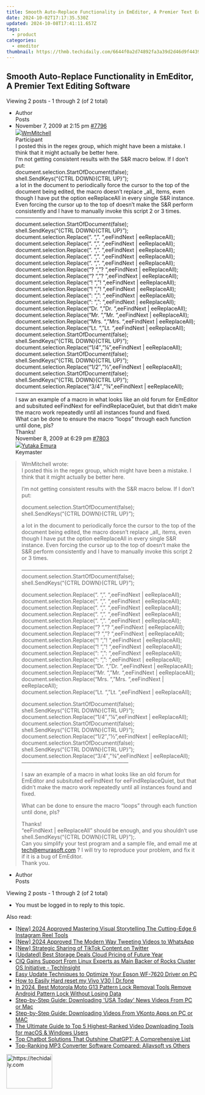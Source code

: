 ```yaml
---
title: Smooth Auto-Replace Functionality in EmEditor, A Premier Text Editing Software
date: 2024-10-02T17:17:35.530Z
updated: 2024-10-08T17:41:11.657Z
tags:
  - product
categories:
  - emeditor
thumbnail: https://thmb.techidaily.com/6644f0a2d74892fa3a39d2d46d9f44395a7ca3377bb37001448c4704afb2e518.jpg
---
```


## Smooth Auto-Replace Functionality in EmEditor, A Premier Text Editing Software

Viewing 2 posts - 1 through 2 (of 2 total)

* Author  
Posts
* November 7, 2009 at 2:15 pm [#7796](https://tools.techidaily.com/emeditor/products/)  
[![](https://secure.gravatar.com/avatar/6bcb99132a36c4c1b97328e2a7058784?s=80&d=identicon&r=g)WmMitchell](https://www.emeditor.com/forums/users/wmmitchell/ "View WmMitchell's profile")  
Participant  
I posted this in the regex group, which might have been a mistake. I think that it might actually be better here.  
 I’m not getting consistent results with the S&R macro below. If I don’t put:  
 document.selection.StartOfDocument(false);  
 shell.SendKeys(“{CTRL DOWN}{CTRL UP}”);  
 a lot in the document to periodically force the cursor to the top of the document being edited, the macro doesn’t replace \_all\_ items, even though I have put the option eeReplaceAll in every single S&R instance. Even forcing the cursor up to the top of doesn’t make the S&R perform consistently and I have to manually invoke this script 2 or 3 times.  
 ————————————————————  
 document.selection.StartOfDocument(false);  
 shell.SendKeys(“{CTRL DOWN}{CTRL UP}”);  
 document.selection.Replace(“. “,”. “,eeFindNext | eeReplaceAll);  
 document.selection.Replace(“. “,”. “,eeFindNext | eeReplaceAll);  
 document.selection.Replace(“. “,”. “,eeFindNext | eeReplaceAll);  
 document.selection.Replace(“. “,”. “,eeFindNext | eeReplaceAll);  
 document.selection.Replace(“. “,”. “,eeFindNext | eeReplaceAll);  
 document.selection.Replace(“? “,”? “,eeFindNext | eeReplaceAll);  
 document.selection.Replace(“? “,”? “,eeFindNext | eeReplaceAll);  
 document.selection.Replace(“! “,”! “,eeFindNext | eeReplaceAll);  
 document.selection.Replace(“! “,”! “,eeFindNext | eeReplaceAll);  
 document.selection.Replace(“: “,”: “,eeFindNext | eeReplaceAll);  
 document.selection.Replace(“: “,”: “,eeFindNext | eeReplaceAll);  
 document.selection.Replace(“Dr. “,”Dr. “,eeFindNext | eeReplaceAll);  
 document.selection.Replace(“Mr. “,”Mr. “,eeFindNext | eeReplaceAll);  
 document.selection.Replace(“Mrs. “,”Mrs. “,eeFindNext | eeReplaceAll);  
 document.selection.Replace(“Lt. “,”Lt. “,eeFindNext | eeReplaceAll);  
 document.selection.StartOfDocument(false);  
 shell.SendKeys(“{CTRL DOWN}{CTRL UP}”);  
 document.selection.Replace(“1/4″,”¼”,eeFindNext | eeReplaceAll);  
 document.selection.StartOfDocument(false);  
 shell.SendKeys(“{CTRL DOWN}{CTRL UP}”);  
 document.selection.Replace(“1/2″,”½”,eeFindNext | eeReplaceAll);  
 document.selection.StartOfDocument(false);  
 shell.SendKeys(“{CTRL DOWN}{CTRL UP}”);  
 document.selection.Replace(“3/4″,”¾”,eeFindNext | eeReplaceAll);  
 ————————————————————  
 I saw an example of a macro in what looks like an old forum for EmEditor and subsituted eeFindNext for eeFindReplaceQuiet, but that didn’t make the macro work repeatedly until all instances found and fixed.  
 What can be done to ensure the macro “loops” through each function until done, pls?  
 Thanks!  
November 8, 2009 at 6:29 pm [#7803](https://tools.techidaily.com/emeditor/products/)  
[![](https://secure.gravatar.com/avatar/a0a6377144ed3636f985d87303f65ed2?s=80&d=identicon&r=g)Yutaka Emura](https://www.emeditor.com/forums/users/yemura/ "View Yutaka Emura's profile")  
Keymaster  
> WmMitchell wrote:  
> I posted this in the regex group, which might have been a mistake. I think that it might actually be better here.  
>  
> I’m not getting consistent results with the S&R macro below. If I don’t put:  
>  
> document.selection.StartOfDocument(false);  
> shell.SendKeys(“{CTRL DOWN}{CTRL UP}”);  
>  
> a lot in the document to periodically force the cursor to the top of the document being edited, the macro doesn’t replace \_all\_ items, even though I have put the option eeReplaceAll in every single S&R instance. Even forcing the cursor up to the top of doesn’t make the S&R perform consistently and I have to manually invoke this script 2 or 3 times.  
>  
> ————————————————————  
> document.selection.StartOfDocument(false);  
> shell.SendKeys(“{CTRL DOWN}{CTRL UP}”);  
>  
> document.selection.Replace(“. “,”. “,eeFindNext | eeReplaceAll);  
> document.selection.Replace(“. “,”. “,eeFindNext | eeReplaceAll);  
> document.selection.Replace(“. “,”. “,eeFindNext | eeReplaceAll);  
> document.selection.Replace(“. “,”. “,eeFindNext | eeReplaceAll);  
> document.selection.Replace(“. “,”. “,eeFindNext | eeReplaceAll);  
> document.selection.Replace(“? “,”? “,eeFindNext | eeReplaceAll);  
> document.selection.Replace(“? “,”? “,eeFindNext | eeReplaceAll);  
> document.selection.Replace(“! “,”! “,eeFindNext | eeReplaceAll);  
> document.selection.Replace(“! “,”! “,eeFindNext | eeReplaceAll);  
> document.selection.Replace(“: “,”: “,eeFindNext | eeReplaceAll);  
> document.selection.Replace(“: “,”: “,eeFindNext | eeReplaceAll);  
> document.selection.Replace(“Dr. “,”Dr. “,eeFindNext | eeReplaceAll);  
> document.selection.Replace(“Mr. “,”Mr. “,eeFindNext | eeReplaceAll);  
> document.selection.Replace(“Mrs. “,”Mrs. “,eeFindNext | eeReplaceAll);  
> document.selection.Replace(“Lt. “,”Lt. “,eeFindNext | eeReplaceAll);  
>  
> document.selection.StartOfDocument(false);  
> shell.SendKeys(“{CTRL DOWN}{CTRL UP}”);  
> document.selection.Replace(“1/4″,”¼”,eeFindNext | eeReplaceAll);  
> document.selection.StartOfDocument(false);  
> shell.SendKeys(“{CTRL DOWN}{CTRL UP}”);  
> document.selection.Replace(“1/2″,”½”,eeFindNext | eeReplaceAll);  
> document.selection.StartOfDocument(false);  
> shell.SendKeys(“{CTRL DOWN}{CTRL UP}”);  
> document.selection.Replace(“3/4″,”¾”,eeFindNext | eeReplaceAll);  
> ————————————————————  
>  
> I saw an example of a macro in what looks like an old forum for EmEditor and subsituted eeFindNext for eeFindReplaceQuiet, but that didn’t make the macro work repeatedly until all instances found and fixed.  
>  
> What can be done to ensure the macro “loops” through each function until done, pls?  
>  
> Thanks!  
 “eeFindNext | eeReplaceAll” should be enough, and you shouldn’t use shell.SendKeys(“{CTRL DOWN}{CTRL UP}”);.  
 Can you simplify your test program and a sample file, and email me at [tech@emurasoft.com](https://tools.techidaily.com/emeditor/products/) ? I will try to reproduce your problem, and fix it if it is a bug of EmEditor.  
 Thank you.
* Author  
Posts

Viewing 2 posts - 1 through 2 (of 2 total)

* You must be logged in to reply to this topic.

<ins class="adsbygoogle"
     style="display:block"
     data-ad-format="autorelaxed"
     data-ad-client="ca-pub-7571918770474297"
     data-ad-slot="1223367746"></ins>

<ins class="adsbygoogle"
     style="display:block"
     data-ad-client="ca-pub-7571918770474297"
     data-ad-slot="8358498916"
     data-ad-format="auto"
     data-full-width-responsive="true"></ins>

<span class="atpl-alsoreadstyle">Also read:</span>
<div><ul>
<li><a href="https://instagram-video-recordings.techidaily.com/new-2024-approved-mastering-visual-storytelling-the-cutting-edge-6-instagram-reel-tools/"><u>[New] 2024 Approved Mastering Visual Storytelling The Cutting-Edge 6 Instagram Reel Tools</u></a></li>
<li><a href="https://twitter-videos.techidaily.com/new-2024-approved-the-modern-way-tweeting-videos-to-whatsapp/"><u>[New] 2024 Approved The Modern Way Tweeting Videos to WhatsApp</u></a></li>
<li><a href="https://twitter-videos.techidaily.com/new-strategic-sharing-of-tiktok-content-on-twitter/"><u>[New] Strategic Sharing of TikTok Content on Twitter</u></a></li>
<li><a href="https://extra-tips.techidaily.com/updated-best-storage-deals-cloud-pricing-of-future-year/"><u>[Updated] Best Storage Deals Cloud Pricing of Future Year</u></a></li>
<li><a href="https://app-tips.techidaily.com/ciq-gains-support-from-linux-experts-as-main-backer-of-rocks-cluster-os-initiative-techinsight/"><u>CIQ Gains Support From Linux Experts as Main Backer of Rocks Cluster OS Initiative - TechInsight</u></a></li>
<li><a href="https://hardware-updates.techidaily.com/easy-update-techniques-to-optimize-your-epson-wf-7620-driver-on-pc/"><u>Easy Update Techniques to Optimize Your Epson WF-7620 Driver on PC</u></a></li>
<li><a href="https://techidaily.com/how-to-easily-hard-reset-my-vivo-v30-drfone-by-drfone-reset-android-reset-android/"><u>How to Easily Hard reset my Vivo V30 | Dr.fone</u></a></li>
<li><a href="https://android-unlock.techidaily.com/in-2024-best-motorola-moto-g13-pattern-lock-removal-tools-remove-android-pattern-lock-without-losing-data-by-drfone-android/"><u>In 2024, Best Motorola Moto G13 Pattern Lock Removal Tools Remove Android Pattern Lock Without Losing Data</u></a></li>
<li><a href="https://win-help.techidaily.com/step-by-step-guide-downloading-usa-today-news-videos-from-pc-or-mac/"><u>Step-by-Step Guide: Downloading 'USA Today' News Videos From PC or Mac</u></a></li>
<li><a href="https://win-help.techidaily.com/step-by-step-guide-downloading-videos-from-vkonto-apps-on-pc-or-mac/"><u>Step-by-Step Guide: Downloading Videos From VKonto Apps on PC or MAC</u></a></li>
<li><a href="https://win-help.techidaily.com/the-ultimate-guide-to-top-5-highest-ranked-video-downloading-tools-for-macos-and-windows-users/"><u>The Ultimate Guide to Top 5 Highest-Ranked Video Downloading Tools for macOS & Windows Users</u></a></li>
<li><a href="https://tech-recovery.techidaily.com/top-chatbot-solutions-that-outshine-chatgpt-a-comprehensive-list/"><u>Top Chatbot Solutions That Outshine ChatGPT: A Comprehensive List</u></a></li>
<li><a href="https://win-help.techidaily.com/top-ranking-mp3-converter-software-compared-allavsoft-vs-others/"><u>Top-Ranking MP3 Converter Software Compared: Allavsoft vs Others</u></a></li>
</ul></div>

<!-- affiliate ads begin -->
<a href="https://aligracehair.sjv.io/c/5597632/2135407/19272" target="_top" id="2135407">
  <img src="//a.impactradius-go.com/display-ad/19272-2135407" border="0" alt="https://techidaily.com" width="120" height="90"/>
</a>
<img height="0" width="0" src="https://aligracehair.sjv.io/i/5597632/2135407/19272" style="position:absolute;visibility:hidden;" border="0" />
<!-- affiliate ads end -->

